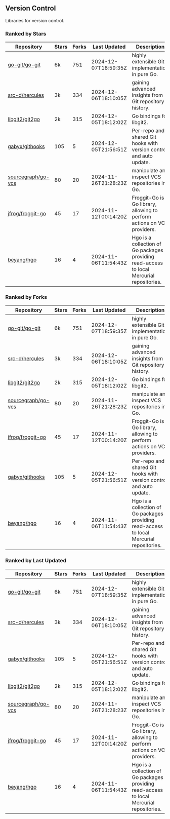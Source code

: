 ## Version Control

Libraries for version control.

### Ranked by Stars

| Repository | Stars | Forks | Last Updated | Description | 
|------------|-------|-------|--------------|-------------|
| [go-git/go-git](https://github.com/go-git/go-git) | 6k | 751 | 2024-12-07T18:59:35Z |  highly extensible Git implementation in pure Go. |
| [src-d/hercules](https://github.com/src-d/hercules) | 3k | 334 | 2024-12-06T18:10:05Z |  gaining advanced insights from Git repository history. |
| [libgit2/git2go](https://github.com/libgit2/git2go) | 2k | 315 | 2024-12-05T18:12:02Z |  Go bindings for libgit2. |
| [gabyx/githooks](https://github.com/gabyx/githooks) | 105 | 5 | 2024-12-05T21:56:51Z |  Per-repo and shared Git hooks with version control and auto update. |
| [sourcegraph/go-vcs](https://github.com/sourcegraph/go-vcs) | 80 | 20 | 2024-11-26T21:28:23Z |  manipulate and inspect VCS repositories in Go. |
| [jfrog/froggit-go](https://github.com/jfrog/froggit-go) | 45 | 17 | 2024-11-12T00:14:20Z |  Froggit-Go is a Go library, allowing to perform actions on VCS providers. |
| [beyang/hgo](https://github.com/beyang/hgo) | 16 | 4 | 2024-11-06T11:54:43Z |  Hgo is a collection of Go packages providing read-access to local Mercurial repositories. |

### Ranked by Forks

| Repository | Stars | Forks | Last Updated | Description | 
|------------|-------|-------|--------------|-------------|
| [go-git/go-git](https://github.com/go-git/go-git) | 6k | 751 | 2024-12-07T18:59:35Z |  highly extensible Git implementation in pure Go. |
| [src-d/hercules](https://github.com/src-d/hercules) | 3k | 334 | 2024-12-06T18:10:05Z |  gaining advanced insights from Git repository history. |
| [libgit2/git2go](https://github.com/libgit2/git2go) | 2k | 315 | 2024-12-05T18:12:02Z |  Go bindings for libgit2. |
| [sourcegraph/go-vcs](https://github.com/sourcegraph/go-vcs) | 80 | 20 | 2024-11-26T21:28:23Z |  manipulate and inspect VCS repositories in Go. |
| [jfrog/froggit-go](https://github.com/jfrog/froggit-go) | 45 | 17 | 2024-11-12T00:14:20Z |  Froggit-Go is a Go library, allowing to perform actions on VCS providers. |
| [gabyx/githooks](https://github.com/gabyx/githooks) | 105 | 5 | 2024-12-05T21:56:51Z |  Per-repo and shared Git hooks with version control and auto update. |
| [beyang/hgo](https://github.com/beyang/hgo) | 16 | 4 | 2024-11-06T11:54:43Z |  Hgo is a collection of Go packages providing read-access to local Mercurial repositories. |

### Ranked by Last Updated

| Repository | Stars | Forks | Last Updated | Description | 
|------------|-------|-------|--------------|-------------|
| [go-git/go-git](https://github.com/go-git/go-git) | 6k | 751 | 2024-12-07T18:59:35Z |  highly extensible Git implementation in pure Go. |
| [src-d/hercules](https://github.com/src-d/hercules) | 3k | 334 | 2024-12-06T18:10:05Z |  gaining advanced insights from Git repository history. |
| [gabyx/githooks](https://github.com/gabyx/githooks) | 105 | 5 | 2024-12-05T21:56:51Z |  Per-repo and shared Git hooks with version control and auto update. |
| [libgit2/git2go](https://github.com/libgit2/git2go) | 2k | 315 | 2024-12-05T18:12:02Z |  Go bindings for libgit2. |
| [sourcegraph/go-vcs](https://github.com/sourcegraph/go-vcs) | 80 | 20 | 2024-11-26T21:28:23Z |  manipulate and inspect VCS repositories in Go. |
| [jfrog/froggit-go](https://github.com/jfrog/froggit-go) | 45 | 17 | 2024-11-12T00:14:20Z |  Froggit-Go is a Go library, allowing to perform actions on VCS providers. |
| [beyang/hgo](https://github.com/beyang/hgo) | 16 | 4 | 2024-11-06T11:54:43Z |  Hgo is a collection of Go packages providing read-access to local Mercurial repositories. |

